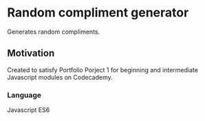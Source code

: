 # Random compliment generator

Generates random compliments. 

## Motivation

Created to satisfy Portfolio Porject 1 for beginning and intermediate Javascript modules on Codecademy. 

### Language

Javascript ES6


